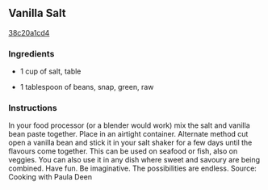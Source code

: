 ## Vanilla Salt

[38c20a1cd4](http://tastykitchen.com/recipes/condiments/vanilla-salt/)

### Ingredients

 - 1 cup of salt, table

 - 1 tablespoon of beans, snap, green, raw

### Instructions

In your food processor (or a blender would work) mix the salt and vanilla bean paste together. Place in an airtight container. Alternate method cut open a vanilla bean and stick it in your salt shaker for a few days until the flavours come together. This can be used on seafood or fish, also on veggies. You can also use it in any dish where sweet and savoury are being combined. Have fun. Be imaginative. The possibilities are endless. Source: Cooking with Paula Deen